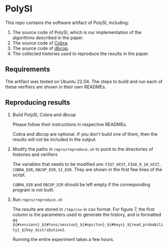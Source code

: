 # PolySI

This repo contains the software artifact of PolySI, including:

1. The source code of PolySI, which is our implementation of the algorithms
   described in the paper.
2. The source code of [Cobra](https://github.com/DBCobra/CobraVerifier).
3. The source code of [dbcop](https://zenodo.org/record/3370437#.YhjFofXMLlx).
4. The collected histories used to reproduce the results in the paper.

## Requirements

The artifact was tested on Ubuntu 22.04. The steps to build and run each of
these verifiers are shown in their own READMEs.

## Reproducing results

1. Build PolySI, Cobra and dbcop

   Please follow their instructions in respective READMEs.

   Cobra and dbcop are optional. If you don't build one of them, then the
   results will not be included in the output.

2. Modify the paths in `repro/reproduce.sh` to point to the directories of
   histories and verifiers

   The variables that needs to be modified are: `FIG7_HIST`, `FIG8_9_10_HIST`,
   `COBRA_DIR`, `DBCOP_DIR`, `SI_DIR`. They are shown in the first few lines of
   the script.

   `COBRA_DIR` and `DBCOP_DIR` should be left empty if the corresponding program
   is not built.

3. Run `repro/reproduce.sh`

   The results are stored in `/tmp/csv` in csv format. For figure 7, the first
   column is the parameters used to generate the history, and is formatted as
   `${#sessions}_${#txns/session}_${#ops/txn}_${#keys}_${read_probability}_${key_distribution}`.

   Running the entire experiment takes a few hours.
